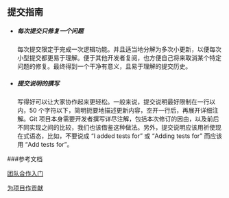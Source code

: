 ## 提交指南

* #####  每次提交只修复一个问题

     每次提交限定于完成一次逻辑功能。并且适当地分解为多次小更新，以便每次小型提交都更易于理解。便于其他开发者复阅，也方便自己将来取消某个特定问题的修复。最终得到一个干净有意义，且易于理解的提交历史。
* #####      提交说明的撰写

     写得好可以让大家协作起来更轻松。一般来说，提交说明最好限制在一行以内，50 个字符以下，简明扼要地描述更新内容，空开一行后，再展开详细注解。Git 项目本身需要开发者撰写详尽注解，包括本次修订的因由，以及前后不同实现之间的比较，我们也该借鉴这种做法。另外，提交说明应该用祈使现在式语态，比如，不要说成 “I added tests for” 或 “Adding tests for” 而应该用 “Add tests for”。









###参考文档

[团队合作入门](http://xiaocong.github.io/blog/2013/03/20/team-collaboration-with-github/)

[为项目作贡献](http://git-scm.com/book/zh/v1/分布式-Git-为项目作贡献)

